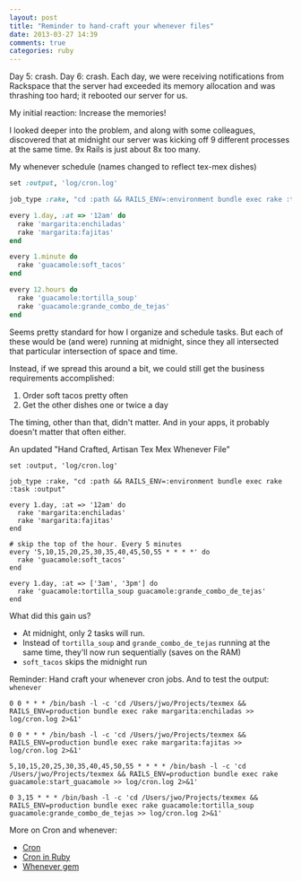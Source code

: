 ```yaml
---
layout: post
title: "Reminder to hand-craft your whenever files"
date: 2013-03-27 14:39
comments: true
categories: ruby
---
```


Day 5: crash. Day 6: crash. Each day, we were receiving notifications from
Rackspace that the server had exceeded its memory allocation and was thrashing
too hard; it rebooted our server for us.

My initial reaction: Increase the memories!

I looked deeper into the problem, and along with some colleagues, discovered
that at midnight our server was kicking off 9 different processes at the same 
time. 9x Rails is just about 8x too many.

<!-- more -->

My whenever schedule (names changed to reflect tex-mex dishes)

```ruby
set :output, 'log/cron.log'

job_type :rake, "cd :path && RAILS_ENV=:environment bundle exec rake :task :output"

every 1.day, :at => '12am' do
  rake 'margarita:enchiladas'
  rake 'margarita:fajitas'
end

every 1.minute do
  rake 'guacamole:soft_tacos'
end

every 12.hours do
  rake 'guacamole:tortilla_soup'
  rake 'guacamole:grande_combo_de_tejas'
end
```

Seems pretty standard for how I organize and schedule tasks. But each of these
would be (and were) running at midnight, since they all intersected that particular
intersection of space and time.

Instead, if we spread this around a bit, we could still get the business
requirements accomplished:

1. Order soft tacos pretty often
2. Get the other dishes one or twice a day

The timing, other than that, didn't matter. And in your apps, it probably
doesn't matter that often either.

An updated "Hand Crafted, Artisan Tex Mex Whenever File"

```
set :output, 'log/cron.log'

job_type :rake, "cd :path && RAILS_ENV=:environment bundle exec rake :task :output"

every 1.day, :at => '12am' do
  rake 'margarita:enchiladas'
  rake 'margarita:fajitas'
end

# skip the top of the hour. Every 5 minutes
every '5,10,15,20,25,30,35,40,45,50,55 * * * *' do
  rake 'guacamole:soft_tacos'
end

every 1.day, :at => ['3am', '3pm'] do
  rake 'guacamole:tortilla_soup guacamole:grande_combo_de_tejas'
end
```

What did this gain us?

* At midnight, only 2 tasks will run.
* Instead of `tortilla_soup` and `grande_combo_de_tejas` running at the same time, they'll now run sequentially (saves on the RAM) 
* `soft_tacos` skips the midnight run

Reminder: Hand craft your whenever cron jobs. And to test the output: `whenever`

```
0 0 * * * /bin/bash -l -c 'cd /Users/jwo/Projects/texmex && RAILS_ENV=production bundle exec rake margarita:enchiladas >> log/cron.log 2>&1'

0 0 * * * /bin/bash -l -c 'cd /Users/jwo/Projects/texmex && RAILS_ENV=production bundle exec rake margarita:fajitas >> log/cron.log 2>&1'

5,10,15,20,25,30,35,40,45,50,55 * * * * /bin/bash -l -c 'cd /Users/jwo/Projects/texmex && RAILS_ENV=production bundle exec rake guacamole:start_guacamole >> log/cron.log 2>&1'

0 3,15 * * * /bin/bash -l -c 'cd /Users/jwo/Projects/texmex && RAILS_ENV=production bundle exec rake guacamole:tortilla_soup guacamole:grande_combo_de_tejas >> log/cron.log 2>&1'
```

More on Cron and whenever:

* [Cron](http://en.wikipedia.org/wiki/Cron)
* [Cron in Ruby](http://railscasts.com/episodes/164-cron-in-ruby)
* [Whenever gem](https://github.com/javan/whenever)


